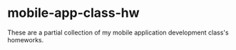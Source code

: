 # mobile-app-class-hw
These are a partial collection of my mobile application development class's homeworks.
